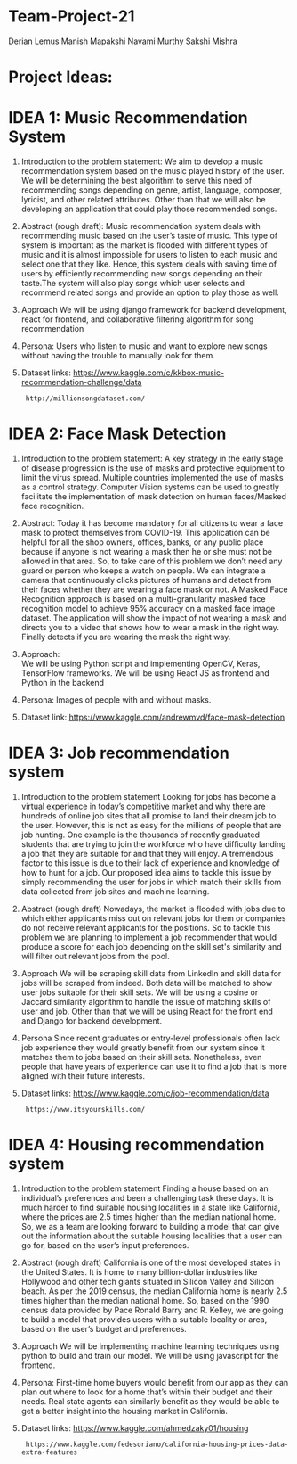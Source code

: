 # Team-Project-21

Derian Lemus
Manish Mapakshi
Navami Murthy
Sakshi Mishra

# Project Ideas:

# IDEA 1: Music Recommendation System
1. Introduction to the problem statement:
        We aim to develop a music recommendation system based on the music played history of the user. We will be determining the best algorithm to serve this need of recommending songs depending on genre, artist, language, composer, lyricist, and other related attributes. Other than that we will also be developing an application that could play those recommended songs.

2. Abstract (rough draft):
        Music recommendation system deals with recommending music based on the user’s taste of music. This type of system is important as the market is flooded with different types of music and it is almost impossible for users to listen to each music and select one that they like. Hence, this system deals with saving time of users by efficiently recommending new songs depending on their taste.The system will also play songs which user selects and recommend related songs and provide an option to play those as well.

3. Approach
        We will be using django framework for backend development, react for frontend, and collaborative filtering algorithm  for song recommendation

4. Persona: 
        Users who listen to music and want to explore new songs without having the trouble to manually look for them.

5. Dataset links:
        https://www.kaggle.com/c/kkbox-music-recommendation-challenge/data
        
        http://millionsongdataset.com/


# IDEA 2: Face Mask Detection 
1. Introduction to the problem statement: 
        A key strategy in the early stage of disease progression is the use of masks and protective equipment to limit the virus spread. Multiple countries implemented the use of masks as a control strategy. Computer Vision systems can be used to greatly facilitate the implementation of mask detection on human faces/Masked face recognition.

2. Abstract:
        Today it has become mandatory for all citizens to wear a face mask to protect themselves from COVID-19. This application can be helpful for all the shop owners, offices, banks, or any public place because if anyone is not wearing a mask then he or she must not be allowed in that area. So, to take care of this problem we don’t need any guard or person who keeps a watch on people. We can integrate a camera that continuously clicks pictures of humans and detect from their faces whether they are wearing a face mask or not. A Masked Face Recognition approach is based on a multi-granularity masked face recognition model to achieve 95% accuracy on a masked face image dataset.
The application will show the impact of not wearing a mask and directs you to a video that shows how to wear a mask in the right way. Finally detects if you are wearing the mask the right way.


3. Approach:  
        We will be using Python script and implementing OpenCV, Keras, TensorFlow frameworks. We will be using React JS as frontend and Python in the backend

4. Persona: 
        Images of people with and without masks.

5. Dataset link:
        https://www.kaggle.com/andrewmvd/face-mask-detection 


# IDEA 3: Job recommendation system 
1. Introduction to the problem statement
        Looking for jobs has become a virtual experience in today’s competitive market and why there are hundreds of online job sites that all promise to land their dream job to the user. However, this is not as easy for the millions of people that are job hunting. One example is the thousands of recently graduated students that are trying to join the workforce who have difficulty landing a job that they are suitable for and that they will enjoy. A tremendous factor to this issue is due to their lack of experience and knowledge of how to hunt for a job. Our proposed idea aims to tackle this issue by simply recommending the user for jobs in which match their skills from data collected from job sites and machine learning. 

2. Abstract (rough draft)
        Nowadays, the market is flooded with jobs due to which either applicants miss out on relevant jobs for them or companies do not receive relevant applicants for the positions. So to tackle this problem we are planning to implement a job recommender that would produce a score for each job depending on the skill set's similarity and will filter out relevant jobs from the pool. 

3. Approach 
        We will be scraping skill data from LinkedIn and skill data for jobs will be scraped from indeed. Both data will be matched to show user jobs suitable for their skill sets. We will be using a cosine or Jaccard similarity algorithm to handle the issue of matching skills of user and job. Other than that we will be using React for the front end and Django for backend development.

4. Persona 
        Since recent graduates or entry-level professionals often lack job experience they would greatly benefit from our system since it matches them to jobs based on their skill sets. Nonetheless, even people that have years of experience can use it to find a job that is more aligned with their future interests.

5. Dataset links:
        https://www.kaggle.com/c/job-recommendation/data
        
        https://www.itsyourskills.com/


# IDEA 4: Housing recommendation system
1. Introduction to the problem statement
        Finding a house based on an individual’s preferences and been a challenging task these days. It is much harder to find suitable housing localities in a state like California, where the prices are 2.5 times higher than the median national home. So, we as a team are looking forward to building a model that can give out the information about the suitable housing localities that a user can go for, based on the user’s input preferences.

2. Abstract (rough draft)
        California is one of the most developed states in the United States. It is home to many billion-dollar industries like Hollywood and other tech giants situated in Silicon Valley and Silicon beach. As per the 2019 census, the median California home is nearly 2.5 times higher than the median national home. So, based on the 1990 census data provided by Pace Ronald Barry and R. Kelley, we are going to build a model that provides users with a suitable locality or area, based on the user’s budget and preferences.

3. Approach
        We will be implementing machine learning techniques using python to build and train our model. We will be using javascript for the frontend.

4. Persona: 
        First-time home buyers would benefit from our app as they can plan out where to look for a home that’s within their budget and their needs. 
Real state agents can similarly benefit as they would be able to get a better insight into the housing market in California. 

5. Dataset links:
        https://www.kaggle.com/ahmedzaky01/housing
       
        https://www.kaggle.com/fedesoriano/california-housing-prices-data-extra-features






